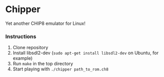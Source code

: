 # Chipper

Yet another CHIP8 emulator for Linux!

### Instructions

1. Clone repository
2. Install libsdl2-dev (`sudo apt-get install libsdl2-dev` on Ubuntu, for example)
2. Run `make` in the top directory
3. Start playing with `./chipper path_to_rom.ch8`
